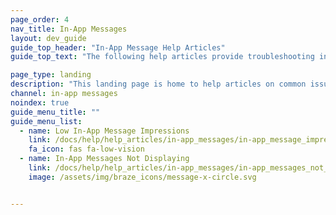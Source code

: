 ```yaml
---
page_order: 4
nav_title: In-App Messages
layout: dev_guide
guide_top_header: "In-App Message Help Articles"
guide_top_text: "The following help articles provide troubleshooting information for common issues with in-app messages."

page_type: landing
description: "This landing page is home to help articles on common issues with in-app messages."
channel: in-app messages
noindex: true
guide_menu_title: ""
guide_menu_list:
  - name: Low In-App Message Impressions
    link: /docs/help/help_articles/in-app_messages/in-app_message_impressions_appear_lower_than_expected/
    fa_icon: fas fa-low-vision
  - name: In-App Messages Not Displaying
    link: /docs/help/help_articles/in-app_messages/in-app_messages_not_displaying/
    image: /assets/img/braze_icons/message-x-circle.svg


---
```

